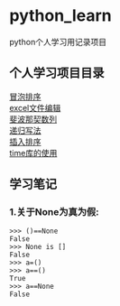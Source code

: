 # python_learn
python个人学习用记录项目
## 个人学习项目目录
[冒泡排序](https://github.com/Jorerds/python_learn/blob/master/Bubble_sort.py)   
[excel文件编辑](https://github.com/Jorerds/python_learn/blob/master/Merge_excel.py)  
[斐波那契数列](https://github.com/Jorerds/python_learn/blob/master/fab.py)  
[递归写法](https://github.com/Jorerds/python_learn/blob/master/factorial.py)  
[插入排序](https://github.com/Jorerds/python_learn/blob/master/inse_sort.py)  
[time库的使用](https://github.com/Jorerds/python_learn/blob/master/times.py)    

## 学习笔记
### 1.关于None为真为假:  
```
>>> ()==None
False
>>> None is []
False
>>> a=()
>>> a==()
True
>>> a==None
False
```
